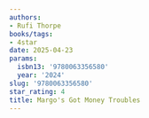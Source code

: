 ```yaml
---
authors:
- Rufi Thorpe
books/tags:
- 4star
date: 2025-04-23
params:
  isbn13: '9780063356580'
  year: '2024'
slug: '9780063356580'
star_rating: 4
title: Margo's Got Money Troubles
---
```


<!--more-->